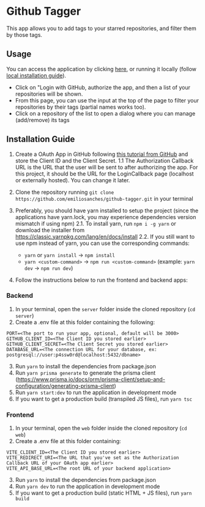 # Github Tagger

This app allows you to add tags to your starred repositories, and filter them by those tags.

## Usage

You can access the application by clicking [here](https://githubtagger.emiliosanches.com.br/), or running it locally (follow [local installation guide](#installation-guide)).

- Click on "Login with GitHub, authorize the app, and then a list of your repositories will be shown.
- From this page, you can use the input at the top of the page to filter your repositories by their tags (partial names works too).
- Click on a repository of the list to open a dialog where you can manage (add/remove) its tags

## Installation Guide

1. Create a OAuth App in GitHub following [this tutorial from GitHub](https://docs.github.com/pt/apps/oauth-apps/building-oauth-apps/creating-an-oauth-app) and store the Client ID and the Client Secret.
   1.1 The Authorization Callback URL is the URL that the user will be sent to after authorizing the app. For this project, it should be the URL for the LoginCallback page (localhost or externally hosted). You can change it later.

2. Clone the repository running `git clone https://github.com/emiliosanches/github-tagger.git` in your terminal

3. Preferably, you should have yarn installed to setup the project (since the applications have yarn.lock, you may experience dependencies version mismatch if using npm)
   2.1. To install yarn, run `npm i -g yarn` or download the installer from https://classic.yarnpkg.com/lang/en/docs/install
   2.2. If you still want to use npm instead of yarn, you can use the corresponding commands:

   - `yarn` or `yarn install` -> `npm install`
   - `yarn <custom-command>` -> `npm run <custom-command>` (example: `yarn dev` -> `npm run dev`)

4. Follow the instructions below to run the frontend and backend apps:

### Backend

1. In your terminal, open the `server` folder inside the cloned repository (`cd server`)
2. Create a .env file at this folder containing the following:

```env
PORT=<The port to run your app, optional, default will be 3000>
GITHUB_CLIENT_ID=<The Client ID you stored earlier>
GITHUB_CLIENT_SECRET=<The Client Secret you stored earlier>
DATABASE_URL=<The connection URL for your database, ex: postgresql://user:p4ssw0rd@localhost:5432/dbname>
```

3. Run `yarn` to install the dependencies from package.json
4. Run `yarn prisma generate` to generate the prisma client (https://www.prisma.io/docs/orm/prisma-client/setup-and-configuration/generating-prisma-client)
5. Run `yarn start:dev` to run the application in development mode
6. If you want to get a production build (transpiled JS files), run `yarn tsc`

### Frontend

1. In your terminal, open the `web` folder inside the cloned repository (`cd web`)
2. Create a .env file at this folder containing:

```env
VITE_CLIENT_ID=<The Client ID you stored earlier>
VITE_REDIRECT_URI=<The URL that you've set as the Authorization Callback URL of your OAuth app earlier>
VITE_API_BASE_URL=<The root URL of your backend application>
```

3. Run `yarn` to install the dependencies from package.json
4. Run `yarn dev` to run the application in development mode
5. If you want to get a production build (static HTML + JS files), run `yarn build`
